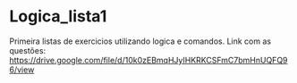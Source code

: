 # Logica_lista1
Primeira listas de exercicios utilizando logica e comandos. 
Link com as questões: https://drive.google.com/file/d/10k0zEBmqHJyIHKRKCSFmC7bmHnUQFQ96/view
